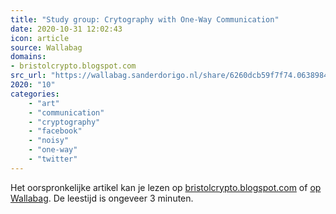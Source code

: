 ```yaml
---
title: "Study group: Crytography with One-Way Communication"
date: 2020-10-31 12:02:43
icon: article
source: Wallabag
domains:
- bristolcrypto.blogspot.com
src_url: "https://wallabag.sanderdorigo.nl/share/6260dcb59f7f74.06389842"
2020: "10"
categories:
    - "art"
    - "communication"
    - "cryptography"
    - "facebook"
    - "noisy"
    - "one-way"
    - "twitter"
---
```

Het oorspronkelijke artikel kan je lezen op [bristolcrypto.blogspot.com](http://bristolcrypto.blogspot.com/2016/05/study-group-crytography-with-one-way.html) of [op Wallabag](https://wallabag.sanderdorigo.nl/share/6260dcb59f7f74.06389842). De leestijd is ongeveer 3 minuten.